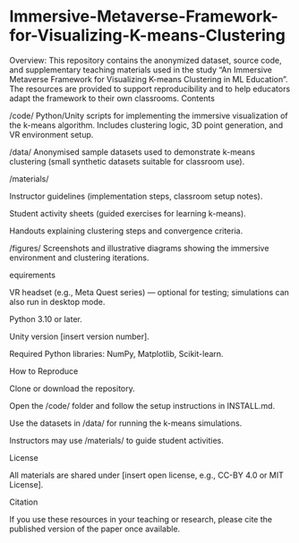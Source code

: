 # Immersive-Metaverse-Framework-for-Visualizing-K-means-Clustering
Overview:  This repository contains the anonymized dataset, source code, and supplementary teaching materials used in the study “An Immersive Metaverse Framework for Visualizing K-means Clustering in ML Education”. The resources are provided to support reproducibility and to help educators adapt the framework to their own classrooms.
Contents

/code/
Python/Unity scripts for implementing the immersive visualization of the k-means algorithm.
Includes clustering logic, 3D point generation, and VR environment setup.

/data/
Anonymised sample datasets used to demonstrate k-means clustering (small synthetic datasets suitable for classroom use).

/materials/

Instructor guidelines (implementation steps, classroom setup notes).

Student activity sheets (guided exercises for learning k-means).

Handouts explaining clustering steps and convergence criteria.

/figures/
Screenshots and illustrative diagrams showing the immersive environment and clustering iterations.

equirements

VR headset (e.g., Meta Quest series) — optional for testing; simulations can also run in desktop mode.

Python 3.10 or later.

Unity version [insert version number].

Required Python libraries: NumPy, Matplotlib, Scikit-learn.

How to Reproduce

Clone or download the repository.

Open the /code/ folder and follow the setup instructions in INSTALL.md.

Use the datasets in /data/ for running the k-means simulations.

Instructors may use /materials/ to guide student activities.

License

All materials are shared under [insert open license, e.g., CC-BY 4.0 or MIT License].

Citation

If you use these resources in your teaching or research, please cite the published version of the paper once available.

